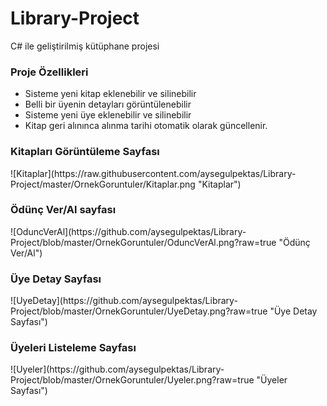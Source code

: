 # Library-Project
C# ile geliştirilmiş kütüphane projesi

### Proje Özellikleri
- Sisteme yeni kitap eklenebilir ve silinebilir
- Belli bir üyenin detayları görüntülenebilir
- Sisteme yeni üye eklenebilir ve silinebilir
- Kitap geri alınınca alınma tarihi otomatik olarak güncellenir.


<h3>Kitapları Görüntüleme Sayfası</h3>
![Kitaplar](https://raw.githubusercontent.com/aysegulpektas/Library-Project/master/OrnekGoruntuler/Kitaplar.png "Kitaplar")

<h3>Ödünç Ver/Al sayfası</h3>
![OduncVerAl](https://github.com/aysegulpektas/Library-Project/blob/master/OrnekGoruntuler/OduncVerAl.png?raw=true "Ödünç Ver/Al")

<h3>Üye Detay Sayfası</h3>
![UyeDetay](https://github.com/aysegulpektas/Library-Project/blob/master/OrnekGoruntuler/UyeDetay.png?raw=true "Üye Detay Sayfası")

<h3>Üyeleri Listeleme Sayfası</h3>
![Uyeler](https://github.com/aysegulpektas/Library-Project/blob/master/OrnekGoruntuler/Uyeler.png?raw=true "Üyeler Sayfası")
